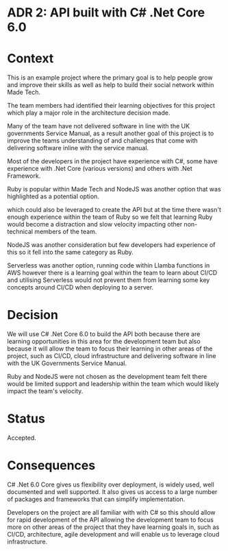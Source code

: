 # ADR 2: API built with C# .Net Core 6.0
# Context
This is an example project where the primary goal is to help people grow and improve their skills as well as help to build their social network within Made Tech.

The team members had identified their learning objectives for this project which play a major role in the architecture decision made.

Many of the team have not delivered software in line with the UK governments Service Manual, as a result another goal of this project is to improve the teams understanding of and challenges that come with delivering software inline with the service manual.

Most of the developers in the project have experience with C#, some have experience with .Net Core (various versions) and others with .Net Framework.

Ruby is popular within Made Tech and NodeJS was another option that was highlighted as a potential option.

which could also be leveraged to create the API but at the time there wasn't enough experience within the team of Ruby so we felt that learning Ruby would become a distraction and slow velocity impacting other non-technical members of the team.

NodeJS was another consideration but few developers had experience of this so it fell into the same category as Ruby.

Serverless was another option, running code within Llamba functions in AWS however there is a learning goal within the team to learn about CI/CD and utilising Serverless would not prevent them from learning some key concepts around CI/CD when deploying to a server.

# Decision
We will use C# .Net Core 6.0 to build the API both because there are learning opportunities in this area for the development team but also because it will allow the team to focus their learning in other areas of the project, such as CI/CD, cloud infrastructure and delivering software in line with the UK Governments Service Manual.

Ruby and NodeJS were not chosen as the development team felt there would be limited support and leadership within the team which would likely impact the team's velocity.

# Status
Accepted.

# Consequences
C# .Net 6.0 Core gives us flexibility over deployment, is widely used, well documented and well supported. It also gives us access to a large number of packages and frameworks that can simplify implementation.

Developers on the project are all familiar with with C# so this should allow for rapid development of the API allowing the development team to focus more on other areas of the project that they have learning goals in, such as CI/CD, architecture, agile development and will enable us to leverage cloud infrastructure.

